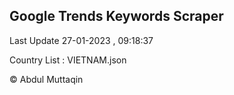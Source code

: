 

## Google Trends Keywords Scraper 
 
Last Update 27-01-2023 , 09:18:37

Country List :
VIETNAM.json



© Abdul Muttaqin 
